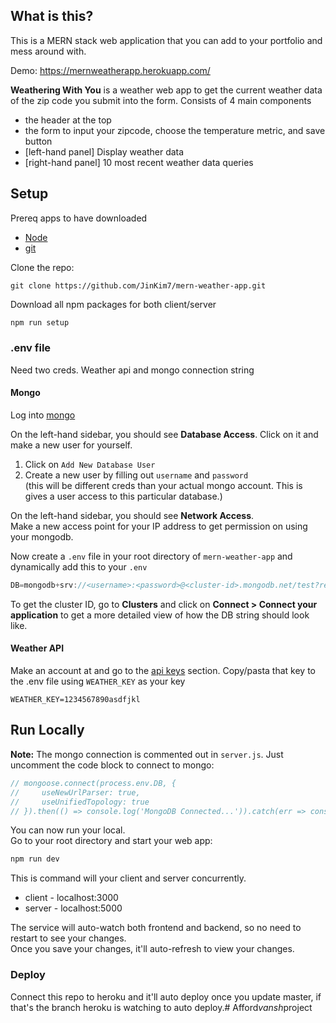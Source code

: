 ## What is this?
This is a MERN stack web application that you can add to your portfolio and mess around with.

Demo: https://mernweatherapp.herokuapp.com/

**Weathering With You** is a weather web app to get the current weather data of the zip code you submit into the form.
 Consists of 4 main components
 - the header at the top
 - the form to input your zipcode, choose the temperature metric, and save button
 - [left-hand panel] Display weather data
 - [right-hand panel] 10 most recent weather data queries

## Setup
Prereq apps to have downloaded
- [Node](https://nodejs.org/en/) 
- [git](https://git-scm.com/downloads)

Clone the repo:
```
git clone https://github.com/JinKim7/mern-weather-app.git
```

Download all npm packages for both client/server
```javascript
npm run setup
```

### .env file
Need two creds. Weather api and mongo connection string

#### Mongo
Log into [mongo](https://account.mongodb.com/account/login)

On the left-hand sidebar, you should see **Database Access**. Click on it and make a new user for yourself.  
1. Click on `Add New Database User`
2. Create a new user by filling out `username` and `password`  
(this will be different creds than your actual mongo account. This is gives a user access to this particular database.)

On the left-hand sidebar, you should see **Network Access**.  
Make a new access point for your IP address to get permission on using your mongodb.

Now create a `.env` file in your root directory of `mern-weather-app` and dynamically add this to your `.env`
```javascript
DB=mongodb+srv://<username>:<password>@<cluster-id>.mongodb.net/test?retryWrites=true&w=majority
```
To get the cluster ID, go to **Clusters** and click on **Connect > Connect your application** to get a more detailed view of how the DB string should look like. 

#### Weather API
Make an account at   and go to the [api keys](https://home.openweathermap.org/api_keys) section.
Copy/pasta that key to the .env file using `WEATHER_KEY` as your key
```
WEATHER_KEY=1234567890asdfjkl
```

## Run Locally
**Note:** The mongo connection is commented out in `server.js`. Just uncomment the code block to connect to mongo:
```javascript
// mongoose.connect(process.env.DB, {
//     useNewUrlParser: true,
//     useUnifiedTopology: true
// }).then(() => console.log('MongoDB Connected...')).catch(err => console.log(err));
```

You can now run your local.  
Go to your root directory and start your web app:
```javascript
npm run dev
```
This is command will your client and server concurrently. 
- client - localhost:3000
- server - localhost:5000

The service will auto-watch both frontend and backend, so no need to restart to see your changes.  
Once you save your changes, it'll auto-refresh to view your changes.

### Deploy
Connect this repo to heroku and it'll auto deploy once you update master, if that's the branch heroku is watching to auto deploy.#   A f f o r d _ v a n s h _ p r o j e c t  
 